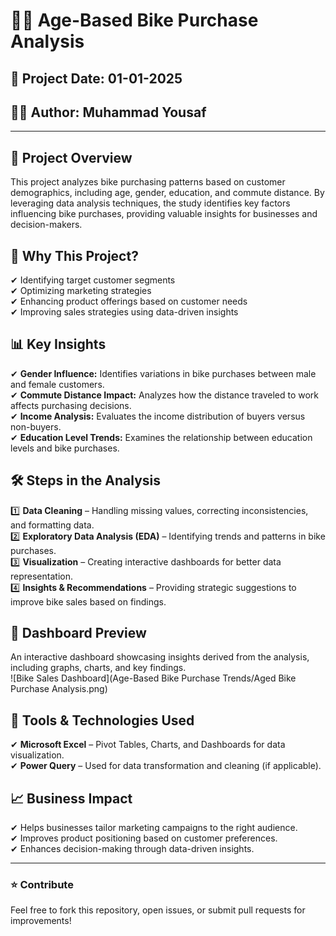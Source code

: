 # **🚴‍♂️ Age-Based Bike Purchase Analysis**

## **📅 Project Date:** 01-01-2025  
## **👨‍💻 Author:** Muhammad Yousaf  

---

## **📌 Project Overview**  
This project analyzes bike purchasing patterns based on customer demographics, including age, gender, education, and commute distance. By leveraging data analysis techniques, the study identifies key factors influencing bike purchases, providing valuable insights for businesses and decision-makers.

## **🎯 Why This Project?**  
✔ Identifying target customer segments  
✔ Optimizing marketing strategies  
✔ Enhancing product offerings based on customer needs  
✔ Improving sales strategies using data-driven insights  

## **📊 Key Insights**  
✔ **Gender Influence:** Identifies variations in bike purchases between male and female customers.  
✔ **Commute Distance Impact:** Analyzes how the distance traveled to work affects purchasing decisions.  
✔ **Income Analysis:** Evaluates the income distribution of buyers versus non-buyers.  
✔ **Education Level Trends:** Examines the relationship between education levels and bike purchases.  

## **🛠️ Steps in the Analysis**  
1️⃣ **Data Cleaning** – Handling missing values, correcting inconsistencies, and formatting data.  
2️⃣ **Exploratory Data Analysis (EDA)** – Identifying trends and patterns in bike purchases.  
3️⃣ **Visualization** – Creating interactive dashboards for better data representation.  
4️⃣ **Insights & Recommendations** – Providing strategic suggestions to improve bike sales based on findings.  

## **📸 Dashboard Preview**  
An interactive dashboard showcasing insights derived from the analysis, including graphs, charts, and key findings.  
![Bike Sales Dashboard](Age-Based Bike Purchase Trends/Aged Bike Purchase Analysis.png)
## **🚀 Tools & Technologies Used**  
✔ **Microsoft Excel** – Pivot Tables, Charts, and Dashboards for data visualization.  
✔ **Power Query** – Used for data transformation and cleaning (if applicable).  

## **📈 Business Impact**  
✔ Helps businesses tailor marketing campaigns to the right audience.  
✔ Improves product positioning based on customer preferences.  
✔ Enhances decision-making through data-driven insights.  

---
### **⭐ Contribute**  
Feel free to fork this repository, open issues, or submit pull requests for improvements!



